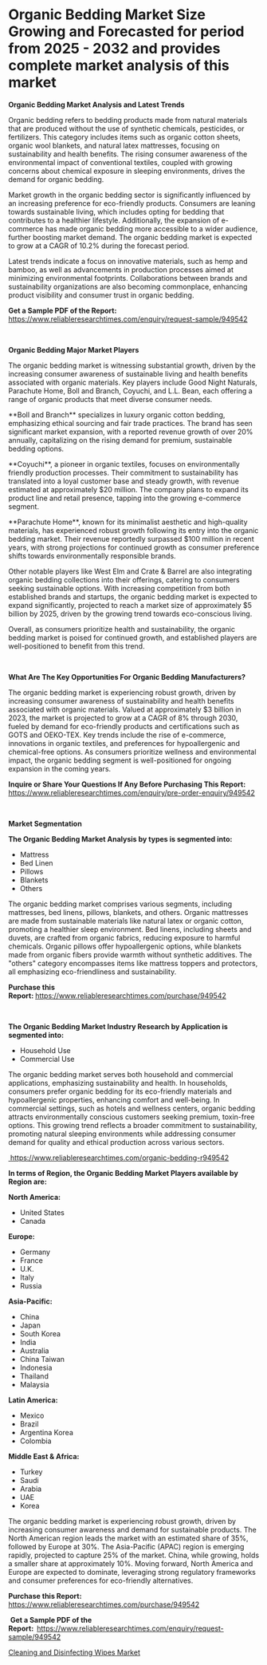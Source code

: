 <p><h1>Organic Bedding Market Size Growing and Forecasted for period from 2025 - 2032 and provides complete market analysis of this market</h1></p><p><strong>Organic Bedding Market Analysis and Latest Trends</strong></p>
<p><p>Organic bedding refers to bedding products made from natural materials that are produced without the use of synthetic chemicals, pesticides, or fertilizers. This category includes items such as organic cotton sheets, organic wool blankets, and natural latex mattresses, focusing on sustainability and health benefits. The rising consumer awareness of the environmental impact of conventional textiles, coupled with growing concerns about chemical exposure in sleeping environments, drives the demand for organic bedding.</p><p>Market growth in the organic bedding sector is significantly influenced by an increasing preference for eco-friendly products. Consumers are leaning towards sustainable living, which includes opting for bedding that contributes to a healthier lifestyle. Additionally, the expansion of e-commerce has made organic bedding more accessible to a wider audience, further boosting market demand. The organic bedding market is expected to grow at a CAGR of 10.2% during the forecast period. </p><p>Latest trends indicate a focus on innovative materials, such as hemp and bamboo, as well as advancements in production processes aimed at minimizing environmental footprints. Collaborations between brands and sustainability organizations are also becoming commonplace, enhancing product visibility and consumer trust in organic bedding.</p></p>
<p><strong>Get a Sample PDF of the Report:&nbsp;</strong> <a href="https://www.reliableresearchtimes.com/enquiry/request-sample/949542?utm_campaign=2244&utm_medium=2&utm_source=Github&utm_content=ia&utm_term=04042025&utm_id=organic-bedding">https://www.reliableresearchtimes.com/enquiry/request-sample/949542</a></p>
<p>&nbsp;</p>
<p><strong>Organic Bedding Major Market Players</strong></p>
<p><p>The organic bedding market is witnessing substantial growth, driven by the increasing consumer awareness of sustainable living and health benefits associated with organic materials. Key players include Good Night Naturals, Parachute Home, Boll and Branch, Coyuchi, and L.L. Bean, each offering a range of organic products that meet diverse consumer needs.</p><p>**Boll and Branch** specializes in luxury organic cotton bedding, emphasizing ethical sourcing and fair trade practices. The brand has seen significant market expansion, with a reported revenue growth of over 20% annually, capitalizing on the rising demand for premium, sustainable bedding options.</p><p>**Coyuchi**, a pioneer in organic textiles, focuses on environmentally friendly production processes. Their commitment to sustainability has translated into a loyal customer base and steady growth, with revenue estimated at approximately $20 million. The company plans to expand its product line and retail presence, tapping into the growing e-commerce segment.</p><p>**Parachute Home**, known for its minimalist aesthetic and high-quality materials, has experienced robust growth following its entry into the organic bedding market. Their revenue reportedly surpassed $100 million in recent years, with strong projections for continued growth as consumer preference shifts towards environmentally responsible brands.</p><p>Other notable players like West Elm and Crate & Barrel are also integrating organic bedding collections into their offerings, catering to consumers seeking sustainable options. With increasing competition from both established brands and startups, the organic bedding market is expected to expand significantly, projected to reach a market size of approximately $5 billion by 2025, driven by the growing trend towards eco-conscious living.</p><p>Overall, as consumers prioritize health and sustainability, the organic bedding market is poised for continued growth, and established players are well-positioned to benefit from this trend.</p></p>
<p>&nbsp;</p>
<p><strong>What Are The Key Opportunities For Organic Bedding Manufacturers?</strong></p>
<p><p>The organic bedding market is experiencing robust growth, driven by increasing consumer awareness of sustainability and health benefits associated with organic materials. Valued at approximately $3 billion in 2023, the market is projected to grow at a CAGR of 8% through 2030, fueled by demand for eco-friendly products and certifications such as GOTS and OEKO-TEX. Key trends include the rise of e-commerce, innovations in organic textiles, and preferences for hypoallergenic and chemical-free options. As consumers prioritize wellness and environmental impact, the organic bedding segment is well-positioned for ongoing expansion in the coming years.</p></p>
<p><strong>Inquire or Share Your Questions If Any Before Purchasing This Report:</strong> <a href="https://www.reliableresearchtimes.com/enquiry/pre-order-enquiry/949542?utm_campaign=2244&utm_medium=2&utm_source=Github&utm_content=ia&utm_term=04042025&utm_id=organic-bedding">https://www.reliableresearchtimes.com/enquiry/pre-order-enquiry/949542</a></p>
<p>&nbsp;</p>
<p><strong>Market Segmentation</strong></p>
<p><strong>The Organic Bedding Market Analysis by types is segmented into:</strong></p>
<p><ul><li>Mattress</li><li>Bed Linen</li><li>Pillows</li><li>Blankets</li><li>Others</li></ul></p>
<p><p>The organic bedding market comprises various segments, including mattresses, bed linens, pillows, blankets, and others. Organic mattresses are made from sustainable materials like natural latex or organic cotton, promoting a healthier sleep environment. Bed linens, including sheets and duvets, are crafted from organic fabrics, reducing exposure to harmful chemicals. Organic pillows offer hypoallergenic options, while blankets made from organic fibers provide warmth without synthetic additives. The "others" category encompasses items like mattress toppers and protectors, all emphasizing eco-friendliness and sustainability.</p></p>
<p><strong>Purchase this Report:&nbsp;</strong><a href="https://www.reliableresearchtimes.com/purchase/949542?utm_campaign=2244&utm_medium=2&utm_source=Github&utm_content=ia&utm_term=04042025&utm_id=organic-bedding">https://www.reliableresearchtimes.com/purchase/949542</a></p>
<p>&nbsp;</p>
<p><strong>The Organic Bedding Market Industry Research by Application is segmented into:</strong></p>
<p><ul><li>Household Use</li><li>Commercial Use</li></ul></p>
<p><p>The organic bedding market serves both household and commercial applications, emphasizing sustainability and health. In households, consumers prefer organic bedding for its eco-friendly materials and hypoallergenic properties, enhancing comfort and well-being. In commercial settings, such as hotels and wellness centers, organic bedding attracts environmentally conscious customers seeking premium, toxin-free options. This growing trend reflects a broader commitment to sustainability, promoting natural sleeping environments while addressing consumer demand for quality and ethical production across various sectors.</p></p>
<p><a href="https://www.reliableresearchtimes.com/organic-bedding-r949542?utm_campaign=2244&utm_medium=2&utm_source=Github&utm_content=ia&utm_term=04042025&utm_id=organic-bedding">&nbsp;https://www.reliableresearchtimes.com/organic-bedding-r949542</a></p>
<p><strong>In terms of Region, the Organic Bedding Market Players available by Region are:</strong></p>
<p>
    <p> <strong> North America: </strong>
        <ul>
            <li>United States</li>
            <li>Canada</li>
        </ul>
        </p> 
    <p> <strong> Europe: </strong>
        <ul>
            <li>Germany</li>
            <li>France</li>
            <li>U.K.</li>
            <li>Italy</li>
            <li>Russia</li>
        </ul>
        </p> 
    <p> <strong> Asia-Pacific: </strong>
        <ul>
            <li>China</li>
            <li>Japan</li>
            <li>South Korea</li>
            <li>India</li>
            <li>Australia</li>
            <li>China Taiwan</li>
            <li>Indonesia</li>
            <li>Thailand</li>
            <li>Malaysia</li>
        </ul>
        </p> 
    <p> <strong> Latin America: </strong>
        <ul>
            <li>Mexico</li>
            <li>Brazil</li>
            <li>Argentina Korea</li>
            <li>Colombia</li>
        </ul>
        </p> 
    <p> <strong> Middle East & Africa: </strong>
        <ul>
            <li>Turkey</li>
            <li>Saudi</li>
            <li>Arabia</li>
            <li>UAE</li>
            <li>Korea</li>
        </ul>
    </p>
    </p>
<p><p>The organic bedding market is experiencing robust growth, driven by increasing consumer awareness and demand for sustainable products. The North American region leads the market with an estimated share of 35%, followed by Europe at 30%. The Asia-Pacific (APAC) region is emerging rapidly, projected to capture 25% of the market. China, while growing, holds a smaller share at approximately 10%. Moving forward, North America and Europe are expected to dominate, leveraging strong regulatory frameworks and consumer preferences for eco-friendly alternatives.</p></p>
<p><strong>Purchase this Report: </strong><a href="https://www.reliableresearchtimes.com/purchase/949542?utm_campaign=2244&utm_medium=2&utm_source=Github&utm_content=ia&utm_term=04042025&utm_id=organic-bedding">https://www.reliableresearchtimes.com/purchase/949542</a></p>
<p>&nbsp;<strong>Get a Sample PDF of the Report:&nbsp;&nbsp;</strong><a href="https://www.reliableresearchtimes.com/enquiry/request-sample/949542?utm_campaign=2244&utm_medium=2&utm_source=Github&utm_content=ia&utm_term=04042025&utm_id=organic-bedding">https://www.reliableresearchtimes.com/enquiry/request-sample/949542</a></p>
<p><strong></strong></p>
<p><p><a href="https://github.com/delindacallegari68/Market-Research-Report-List-1/blob/main/cleaning-and-disinfecting-wipes-market.md?utm_campaign=2244&utm_medium=2&utm_source=Github&utm_content=ia&utm_term=04042025&utm_id=organic-bedding">Cleaning and Disinfecting Wipes Market</a></p></p>